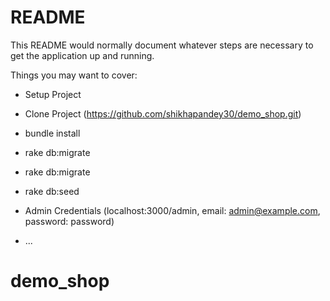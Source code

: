 # README

This README would normally document whatever steps are necessary to get the
application up and running.

Things you may want to cover:

* Setup Project

* Clone Project (https://github.com/shikhapandey30/demo_shop.git)

* bundle install

* rake db:migrate

* rake db:migrate

* rake db:seed

* Admin Credentials (localhost:3000/admin, email: admin@example.com, password: password)


* ...
# demo_shop
